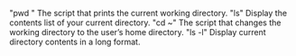 "pwd "		The script that prints the current working directory.
"ls" 		    Display the contents list of your current directory.
"cd ~"		The script that changes the working directory to the user’s home directory.
"ls -l"		  Display current directory contents in a long format.
